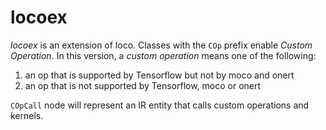 # locoex

_locoex_ is an extension of loco. Classes with the `COp` prefix enable *Custom Operation*.
In this version, a *custom operation* means one of the following:

1. an op that is supported by Tensorflow but not by moco and onert
2. an op that is not supported by Tensorflow, moco or onert

`COpCall` node will represent an IR entity that calls custom operations and kernels.
